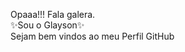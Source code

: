 <!--![Glayson Github](https://github.com/GlaysonSSantana/GlaysonSSantana/assets/67384588/d7d929ad-e9a0-4f1b-8c07-f780fa316aad)
<br>-->
Opaaa!!! Fala galera.
<br>
✨Sou o Glayson✨
<br>
<blink>Sejam bem vindos ao meu Perfil GitHub<blink>





<!--
**GlaysonSSantana/GlaysonSSantana** is a ✨ _special_ ✨ repository because its `README.md` (this file) appears on your GitHub profile.

Here are some ideas to get you started:

- 🔭 I’m currently working on ...
- 🌱 I’m currently learning ...
- 👯 I’m looking to collaborate on ...
- 🤔 I’m looking for help with ...
- 💬 Ask me about ...
- 📫 How to reach me: ...
- 😄 Pronouns: ...
- ⚡ Fun fact: ...
-->
